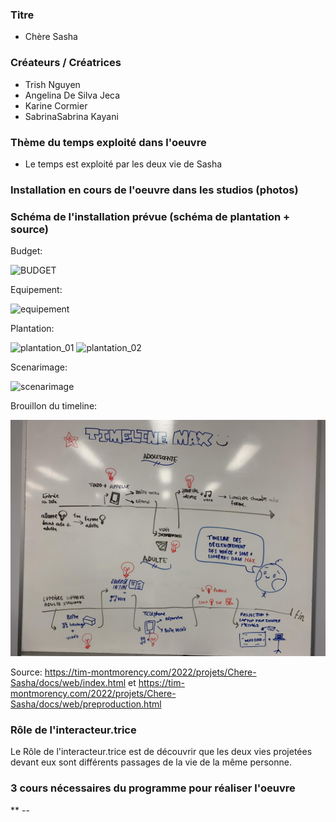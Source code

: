 ### Titre
* Chère Sasha

### Créateurs / Créatrices
* Trish Nguyen
* Angelina De Silva Jeca
* Karine Cormier
* SabrinaSabrina Kayani

### Thème du temps exploité dans l'oeuvre
* Le temps est exploité par les deux vie de Sasha 

### Installation en cours de l'oeuvre dans les studios (photos)


### Schéma de l'installation prévue (schéma de plantation + source)

Budget:

![BUDGET](../media/medias_chere_sasha/BUDGET.jpeg)

Equipement:

![equipement](../media/medias_chere_sasha/equipement.jpeg)

Plantation:

![plantation_01](../media/medias_chere_sasha/plantation_01.jpeg)
![plantation_02](../media/medias_chere_sasha/plantation_02.jpeg)

Scenarimage:

![scenarimage](../media/medias_chere_sasha/scenarimage.jpeg)

Brouillon du timeline:

![timeline](../media/medias_chere_sasha/timeline_brouillon.jpeg)

Source: https://tim-montmorency.com/2022/projets/Chere-Sasha/docs/web/index.html et https://tim-montmorency.com/2022/projets/Chere-Sasha/docs/web/preproduction.html

### Rôle de l'interacteur.trice
Le Rôle de l'interacteur.trice est de découvrir que les deux vies projetées devant eux sont différents passages de la vie de la même personne.

### 3 cours nécessaires du programme pour réaliser l'oeuvre
** --
